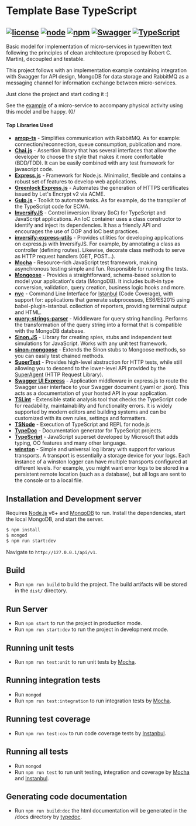 # Template Base TypeScript
[![license](https://img.shields.io/github/license/mashape/apistatus.svg)](https://github.com/LIBE-NUTES/template-base-ts/blob/master/LICENSE) [![node](https://img.shields.io/badge/node-v11.1.0-red.svg)](https://nodejs.org/) [![npm](https://img.shields.io/badge/npm-v6.4.1-red.svg)](https://nodejs.org/) [![Swagger](https://img.shields.io/badge/swagger-v3.0-green.svg?longCache=true&style=flat)](https://swagger.io/) [![TypeScript](https://badges.frapsoft.com/typescript/love/typescript.png?v=101)](https://www.typescriptlang.org/)
--
Basic model for implementation of micro-services in typewritten text following the principles of clean architecture (proposed by Robert C. Martin), decoupled and testable.

This project follows with an implementation example containing integration with Swagger for API design, MongoDB for data storage and RabbitMQ as a messaging channel for information exchange between micro-services.

Just clone the project and start coding it :)

See the [example](https://github.com/LIBE-NUTES/template-base-ts/tree/master/example) of a micro-service to accompany physical activity using this model and be happy. (0/

#### Top Libraries Used
- [**amqp-ts**](https://github.com/abreits/amqp-ts) - Simplifies communication with RabbitMQ. As for example: connection/reconnection, queue consumption, publication and more.
- [**Chai.js**](https://www.chaijs.com/) - Assertion library that has several interfaces that allow the developer to choose the style that makes it more comfortable (BDD/TDD). It can be easily combined with any test framework for javascript code.
- [**Express.js**](https://expressjs.com) - Framework for Node.js. Minimalist, flexible and contains a robust set of features to develop web applications.
- [**Greenlock Express.js**](https://github.com/Daplie/greenlock-express) - Automates the generation of HTTPS certificates issued by Let's Encrypt v2 via ACME.
- [**Gulp.js**](https://gulpjs.com/) - Toolkit to automate tasks. As for example, do the transpiler of the TypeScript code for ECMA.
- [**InversifyJS**](http://inversify.io/) - Control inversion library (IoC) for TypeScript and JavaScript applications. An IoC container uses a class constructor to identify and inject its dependencies. It has a friendly API and encourages the use of OOP and IoC best practices.
- [**inversify-express-utils**](https://github.com/inversify/inversify-express-utils) - Provides utilities for developing applications on express.js with InversifyJS. For example, by annotating a class as controller (defining routes). Likewise, decorate class methods to serve as HTTP request handlers (GET, POST...).
- [**Mocha**](https://mochajs.org/) - Resource-rich JavaScript test framework, making asynchronous testing simple and fun. Responsible for running the tests.
- [**Mongoose**](https://mongoosejs.com/) - Provides a straightforward, schema-based solution to model your application's data (MongoDB). It includes built-in type conversion, validation, query creation, business logic hooks and more.
- [**nyc**](https://github.com/istanbuljs/nyc) - Command Line Interface for [Istanbul](https://istanbul.js.org/) (Code Coverage), with support for: applications that generate subprocesses, ES6/ES2015 using babel-plugin-istanbul. collection of reporters, providing terminal output and HTML.
- [**query-strings-parser**](https://www.npmjs.com/package/query-strings-parser) - Middleware for query string handling. Performs the transformation of the query string into a format that is compatible with the MongoDB database.
- [**Sinon.JS**](https://sinonjs.org/) - Library for creating spies, stubs and independent test simulations for JavaScript. Works with any unit test framework.
- [**sinon-mongoose**](https://www.npmjs.com/package/sinon-mongoose) - Extends the Sinon stubs to Mongoose methods, so you can easily test chained methods.
- [**SuperTest**](https://github.com/visionmedia/supertest) - Provides high-level abstraction for HTTP tests, while still allowing you to descend to the lower-level API provided by the [SuperAgent](https://github.com/visionmedia/superagent) (HTTP Request Library).
- [**Swagger UI Express**](https://www.npmjs.com/package/swagger-ui-express) - Application middleware in express.js to route the Swagger user interface to your Swagger document (.yaml or .json). This acts as a documentation of your hosted API in your application.
- [**TSLint**](https://palantir.github.io/tslint/) - Extensible static analysis tool that checks the TypeScript code for readability, maintainability and functionality errors. It is widely supported by modern editors and building systems and can be customized with its own rules, settings and formatters.
- [**TSNode**](https://github.com/TypeStrong/ts-node) - Execution of TypeScript and REPL for node.js
- [**TypeDoc**](https://typedoc.org/) - Documentation generator for TypeScript projects.
- [**TypeScript**](https://www.typescriptlang.org/) - JavaScript superset developed by Microsoft that adds typing, OO features and many other language.
- [**winston**](https://github.com/winstonjs/winston) - Simple and universal log library with support for various transports. A transport is essentially a storage device for your logs. Each instance of a winston logger can have multiple transports configured at different levels. For example, you might want error logs to be stored in a persistent remote location (such as a database), but all logs are sent to the console or to a local file.

## Installation and Development server
Requires [Node.js](https://nodejs.org/) v6+ and [MongoDB](https://www.mongodb.com) to run.
Install the dependencies, start the local MongoDB, and start the server.
```sh
$ npm install
$ mongod
$ npm run start:dev
```
Navigate to `http://127.0.0.1/api/v1`.

## Build
- Run `npm run build` to build the project. The build artifacts will be stored in the `dist/` directory.

## Run Server
- Run `npm start` to run the project in production mode.
- Run `npm run start:dev` to run the project in development mode.


## Running unit tests
- Run `npm run test:unit` to run unit tests by [Mocha](https://mochajs.org/).

## Running integration tests
- Run `mongod`
- Run `npm run test:integration` to run integration tests by [Mocha](https://mochajs.org/).

## Running test coverage
- Run `npm run test:cov` to run code coverage tests by [Instanbul](https://istanbul.js.org/).

## Running all tests
- Run `mongod`
- Run `npm run test` to run unit testing, integration and coverage by [Mocha](https://mochajs.org/) and [Instanbul](https://istanbul.js.org/).

## Generating code documentation
- Run `npm run build:doc` the html documentation will be generated in the /docs directory by [typedoc](https://typedoc.org/).
